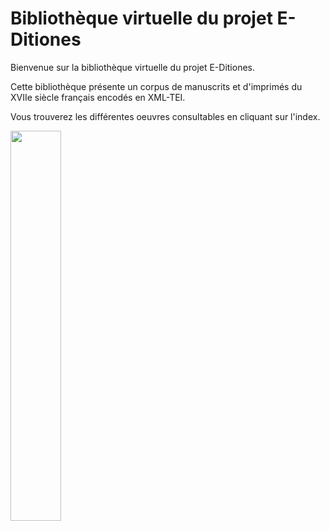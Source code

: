 <div class="container">

<h1 class="main-title">Bibliothèque virtuelle du projet E-Ditiones</h1>

<div class="accueil">
<p class=lead>Bienvenue sur la bibliothèque virtuelle du projet E-Ditiones.</p>

<p>Cette bibliothèque présente un corpus de manuscrits et d'imprimés du XVIIe siècle français encodés en XML-TEI.

Vous trouverez les différentes oeuvres consultables en cliquant sur l'index.</p>

<img src="resources/images/logo_e-ditiones.png" width="40%">

</div>

</div>